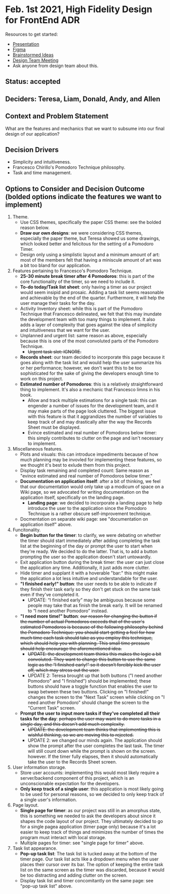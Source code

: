 # Feb. 1st 2021, High Fidelity Design for FrontEnd ADR

Resources to get started:

- [Presentation](https://github.com/DonaldWolfson/cse110-w21-group29/blob/main/specs/brainstorm/Electric%20Pomato%20UI/UX%20Design%20(Complete)/high_fidelity_interface_design.pdf)
- [Figma](https://www.figma.com/file/0xkjAbdUK1WsQjAqwKRYTc/Electric-Pomato-Prototype?node-id=0%3A1)
- [Brainstormed Ideas](https://github.com/DonaldWolfson/cse110-w21-group29/tree/main/specs/brainstorm)
- [Design Team Meeting](https://github.com/DonaldWolfson/cse110-w21-group29/blob/main/admin/meetings/012521-design.md)
- Ask anyone from design team about this.

## Status: accepted

## Deciders: Teresa, Liam, Donald, Andy, and Allen

## Context and Problem Statement

What are the features and mechanics that we want to subsume into our final design of our application?

## Decision Drivers

- Simplicity and intuitiveness.
- Francesco Chirillo's Pomodoro Technique philosophy.
- Task and time management.

## Options to Consider and Decision Outcome (bolded options indicate the features we want to implement)

1. Theme.
    - Use CSS themes, specifically the paper CSS theme: see the bolded reason below.
    - __Draw our own designs__: we were considering CSS themes, especially the paper theme, but Teresa showed us some drawings, which looked better and felicitous for the setting of a Pomodoro Timer.
    - Design only using a simplistic layout and a minimum amount of art: most of the members felt that having a miniscule amount of art was a bit too bland for our application.
2. Features pertaining to Francesco's Pomodoro Technique.
    - __25-30 minute break timer after 4 Pomodoros__: this is part of the core functionality of the timer, so we need to include it.
    - __To-do today/Task list sheet__: only having a timer as our project would seem insipid and prosaic. Adding a task list seems reasonable and achievable by the end of the quarter. Furthermore, it will help the user manage their tasks for the day.
    - Activity Inventory sheet: while this is part of the Pomodoro Technique that Francesco delineated, we felt that this may inundate the development team with too many things to implement. It also adds a layer of complexity that goes against the idea of simplicity and intuitiveness that we want for the user.
    - Unplanned and urgent list: same reason as above, especially because this is one of the most convoluted parts of the Pomodoro Technique.
        - ~~Urgent task slot: IGNORE.~~
    - __Records sheet__: our team decided to incorporate this page because it goes along with the task list and would help the user summarize his or her performance; however, we don't want this to be too sophisticated for the sake of giving the developers enough time to work on this project.
    - __Estimated number of Pomodoros__: this is a relatively straightforward thing to implement. It's also a mechanic that Francesco limns in his book.
        - Allow and track multiple estimations for a single task: this can engender a number of issues for the development team, and it may make parts of the page look cluttered. The biggest issue with this feature is that it aggrandizes the number of variables to keep track of and may drastically alter the way the Records Sheet must be displayed.
        - Evince estimated and real number of Pomodoros below timer: this simply contributes to clutter on the page and isn't necessary to implement.
3. Miscellaneous features.
    - Plots and visuals: this can introduce impediments because of how much planning may be invovled for implementing these features, so we thought it's best to exlude them from this project.
    - Display task remaining and completed count: Same reason as "evince estimated and real number of Pomodoros below timer."
    - __Documentation on application itself__: after a bit of thinking, we feel that our documentation would only take up a modicum of space on a Wiki page, so we advocated for writing documentation on the application itself, specifically on the landing page.
        - __Landing page__: we decided to incorporate a landing page to help introduce the user to the application since the Pomodoro Technique is a rather obscure self-improvement technique.
    - Docmentation on separate wiki page: see "documentation on application itself" above.
4. Funcitonality.
    - __Begin button for the timer__: to clarify, we were debating on whether the timer should start immediately after adding completing the task list at the beginning of the day or prompt the user to start when they're ready. We decided to do the latter. That is, to add a button prompting the user so the application doesn't start untowardly.
    - Exit application button during the break timer: the user can just close the application any time. Additionally, it just adds more clutter.
    - Hide timer and supplant it with a hoverable "bar:" this might make the application a lot less intuitive and understandable for the user.
    - __"I finished early!" button__: the user needs to be able to indicate if they finish their task early so they don't get stuck on the same task even if they've completed it.
        - UPDATE: “I finished early” may be ambiguous because some people may take that as finish the break early. It will be renamed to “I need another Pomodoro” instead. 
    - __"I need more time!" button__: ~~our reason for changing the button if the number of actual Pomodoros exceeds that of the user's estimated Pomodoros is because of the following philosophy behind the Pomodoro Technique: you should start getting a feel for how much time each task should take as you employ this technique, which should help you with planning. This small time pressure should help encourage the aforementioned idea.~~
        - ~~UPDATE: the development team thinks this makes the logic a bit convoluted. They want to change this button to use the same logic as the “I finished early!” so it doesn’t forcibly kick the user off, which may stress out the user.~~
        - UPDATE 2: Teresa brought up that both buttons ("I need another Pomodoro" and "I finished") should be implemented; these buttons should have a toggle function that enables the user to swap between these two buttons. Clicking on "I finished!" changes the screen to the "Next Task" screen while clicking on "I need another Pomodoro" should change the screen to the "Current Task" screen.
    - __Prompt the user to input more tasks if they've completed all their tasks for the day__: ~~perhaps the user may want to do more tasks in a single day, and this doesn't add much complexity.~~
        - ~~UPDATE: the development team thinks that implementing this is wishful thinking, so we are moving this to rejected.~~
        - UPDATE 2: we changed our minds again. The application should show the prompt after the user completes the last task. The timer will still count down while the prompt is shown on the screen. however. If the timer fully elapses, then it should automatically take the user to the Records Sheet screen.
5. User information storage.
    - Store user accounts: implementing this would most likely require a server/backend component of this project, which is an unconscionable expectation for the developers.
    - __Only keep track of a single user__: this application is most likely going to be used for personal reasons, so we decided to only keep track of a single user's information.
6. Page layout.
    - __Single page for timer__: as our project was still in an amorphus state, this is something we needed to ask the developers about since it shapes the code layout of our project. They ultimately decided to go for a single pagea application (timer page only) because it's a lot easier to keep track of things and minimizes the number of times the program must interact with local storage.
    - Multiple pages for timer: see "single page for timer" above.
7. Task list appearance.
    - __Pop-up task list__: The task list is tucked away at the bottom of the timer page. Our task list acts like a dropdown menu when the user places their cursor over its bar. The option of keeping the entire task list on the same screen as the timer was discarded, because it would be too distracting and adding clutter on the screen.
    - Display task list and timer concomitantly on the same page: see "pop-up task list" above.
